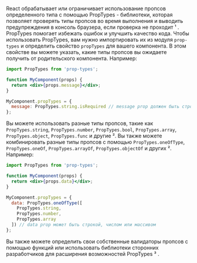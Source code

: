 React обрабатывает или ограничивает использование пропсов определенного типа с помощью PropTypes - библиотеки, которая позволяет проверять типы пропсов во время выполнения и выводить предупреждения в консоль браузера, если проверка не проходит ¹ . PropTypes помогает избежать ошибок и улучшить качество кода. Чтобы использовать PropTypes, вам нужно импортировать их из модуля `prop-types` и определить свойство `propTypes` для вашего компонента. В этом свойстве вы можете указать, какие типы пропсов вы ожидаете получить от родительского компонента. Например:

```jsx
import PropTypes from 'prop-types';

function MyComponent(props) {
  return <div>{props.message}</div>;
}

MyComponent.propTypes = {
  message: PropTypes.string.isRequired // message prop должен быть строкой и обязательным
};
```

Вы можете использовать разные типы пропсов, такие как `PropTypes.string`, `PropTypes.number`, `PropTypes.bool`, `PropTypes.array`, `PropTypes.object`, `PropTypes.func` и другие ². Вы также можете комбинировать разные типы пропсов с помощью `PropTypes.oneOfType`, `PropTypes.oneOf`, `PropTypes.arrayOf`, `PropTypes.objectOf` и других ². Например:

```jsx
import PropTypes from 'prop-types';

function MyComponent(props) {
  return <div>{props.data}</div>;
}

MyComponent.propTypes = {
  data: PropTypes.oneOfType([
    PropTypes.string,
    PropTypes.number,
    PropTypes.array
  ]) // data prop может быть строкой, числом или массивом
};
```

Вы также можете определить свои собственные валидаторы пропсов с помощью функций или использовать библиотеки сторонних разработчиков для расширения возможностей PropTypes ³ .
